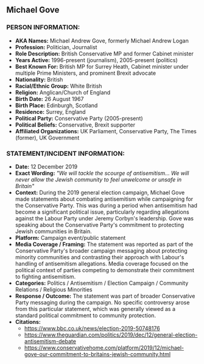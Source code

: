 ## Michael Gove

### PERSON INFORMATION:
- **AKA Names:** Michael Andrew Gove, formerly Michael Andrew Logan
- **Profession:** Politician, Journalist
- **Role Description:** British Conservative MP and former Cabinet minister
- **Years Active:** 1996-present (journalism), 2005-present (politics)
- **Best Known For:** British MP for Surrey Heath, Cabinet minister under multiple Prime Ministers, and prominent Brexit advocate
- **Nationality:** British
- **Racial/Ethnic Group:** White British
- **Religion:** Anglican/Church of England
- **Birth Date:** 26 August 1967
- **Birth Place:** Edinburgh, Scotland
- **Residence:** Surrey, England
- **Political Party:** Conservative Party (2005-present)
- **Political Beliefs:** Conservative, Brexit supporter
- **Affiliated Organizations:** UK Parliament, Conservative Party, The Times (former), UK Government

### STATEMENT/INCIDENT INFORMATION:
- **Date:** 12 December 2019
- **Exact Wording:** *"We will tackle the scourge of antisemitism... We will never allow the Jewish community to feel unwelcome or unsafe in Britain"*
- **Context:** During the 2019 general election campaign, Michael Gove made statements about combating antisemitism while campaigning for the Conservative Party. This was during a period when antisemitism had become a significant political issue, particularly regarding allegations against the Labour Party under Jeremy Corbyn's leadership. Gove was speaking about the Conservative Party's commitment to protecting Jewish communities in Britain.
- **Platform:** Campaign event/public statement
- **Media Coverage / Framing:** The statement was reported as part of the Conservative Party's broader campaign messaging about protecting minority communities and contrasting their approach with Labour's handling of antisemitism allegations. Media coverage focused on the political context of parties competing to demonstrate their commitment to fighting antisemitism.
- **Categories:** Politics / Antisemitism / Election Campaign / Community Relations / Religious Minorities
- **Response / Outcome:** The statement was part of broader Conservative Party messaging during the campaign. No specific controversy arose from this particular statement, which was generally viewed as a standard political commitment to community protection.
- **Citations:** 
  - https://www.bbc.co.uk/news/election-2019-50748176
  - https://www.theguardian.com/politics/2019/dec/12/general-election-antisemitism-debate
  - https://www.conservativehome.com/platform/2019/12/michael-gove-our-commitment-to-britains-jewish-community.html